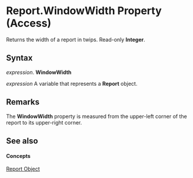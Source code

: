 
# Report.WindowWidth Property (Access)

Returns the width of a report in twips. Read-only  **Integer**.


## Syntax

 _expression_. **WindowWidth**

 _expression_ A variable that represents a **Report** object.


## Remarks

The  **WindowWidth** property is measured from the upper-left corner of the report to its upper-right corner.


## See also


#### Concepts


[Report Object](6f77c1b4-a9ce-7caa-204c-fe0755c6f9df.md)
